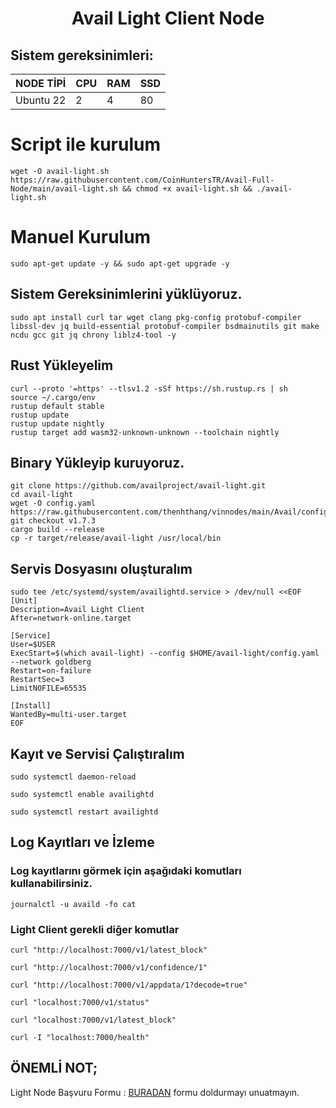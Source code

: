 <h1 align="center"> Avail Light Client Node
  

## Sistem gereksinimleri:
NODE TİPİ | CPU     | RAM      | SSD     |
| ------------- | ------------- | ------------- | -------- |
| Ubuntu 22  | 2          | 4         | 80  |
  

# Script ile kurulum

```
wget -O avail-light.sh https://raw.githubusercontent.com/CoinHuntersTR/Avail-Full-Node/main/avail-light.sh && chmod +x avail-light.sh && ./avail-light.sh
```

# Manuel Kurulum

```
sudo apt-get update -y && sudo apt-get upgrade -y
```
## Sistem Gereksinimlerini yüklüyoruz.
```
sudo apt install curl tar wget clang pkg-config protobuf-compiler libssl-dev jq build-essential protobuf-compiler bsdmainutils git make ncdu gcc git jq chrony liblz4-tool -y
```
## Rust Yükleyelim
```
curl --proto '=https' --tlsv1.2 -sSf https://sh.rustup.rs | sh
source ~/.cargo/env
rustup default stable
rustup update
rustup update nightly
rustup target add wasm32-unknown-unknown --toolchain nightly
```
## Binary Yükleyip kuruyoruz.
```
git clone https://github.com/availproject/avail-light.git
cd avail-light
wget -O config.yaml https://raw.githubusercontent.com/thenhthang/vinnodes/main/Avail/config.yaml
git checkout v1.7.3
cargo build --release
cp -r target/release/avail-light /usr/local/bin
```
## Servis Dosyasını oluşturalım
```
sudo tee /etc/systemd/system/availightd.service > /dev/null <<EOF
[Unit]
Description=Avail Light Client
After=network-online.target

[Service]
User=$USER
ExecStart=$(which avail-light) --config $HOME/avail-light/config.yaml --network goldberg
Restart=on-failure
RestartSec=3
LimitNOFILE=65535

[Install]
WantedBy=multi-user.target
EOF
```
## Kayıt ve Servisi Çalıştıralım
```
sudo systemctl daemon-reload
```
```
sudo systemctl enable availightd
```
```
sudo systemctl restart availightd
```
## Log Kayıtları ve İzleme
### Log kayıtlarını görmek için aşağıdaki komutları kullanabilirsiniz.
```
journalctl -u availd -fo cat
```
### Light Client gerekli diğer komutlar
```
curl "http://localhost:7000/v1/latest_block"
```
```
curl "http://localhost:7000/v1/confidence/1"
```
```
curl "http://localhost:7000/v1/appdata/1?decode=true"
```
```
curl "localhost:7000/v1/status"
```
```
curl "localhost:7000/v1/latest_block"
```
```
curl -I "localhost:7000/health"
```

## ÖNEMLİ NOT;
Light Node Başvuru Formu : [BURADAN](https://docs.google.com/forms/d/e/1FAIpQLSeL6aXqz6vBbYEgD1cZKaQ4vwbN2o3Rxys-wKTuKySVR-oS8g/viewform) formu doldurmayı unuatmayın.
